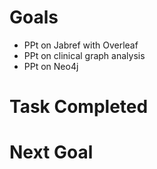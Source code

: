 # Goals <br/>
* PPt on Jabref with Overleaf<br/>
* PPt on clinical graph analysis<br/>
* PPt on Neo4j<br/>

# Task Completed


# Next Goal


